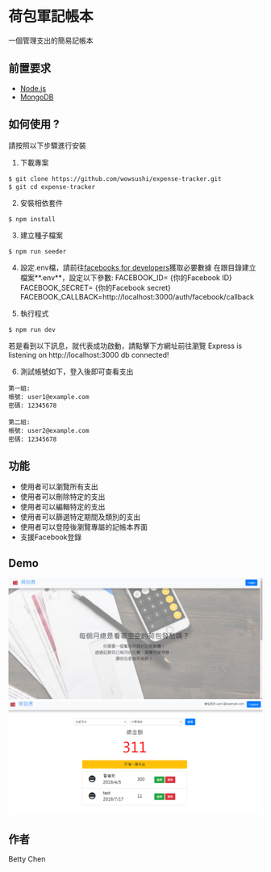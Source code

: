 # 荷包軍記帳本
一個管理支出的簡易記帳本

## 前置要求
+ [Node.js](https://nodejs.org/en/)
+ [MongoDB](https://www.mongodb.com/)


## 如何使用 ? 
請按照以下步驟進行安裝

1. 下載專案
```
$ git clone https://github.com/wowsushi/expense-tracker.git
$ git cd expense-tracker
```
2. 安裝相依套件
```
$ npm install
```
3. 建立種子檔案
```
$ npm run seeder
```
4. 設定.env檔，請前往[facebooks for developers](https://developers.facebook.com/)獲取必要數據
在跟目錄建立檔案**.env**，設定以下參數: 
FACEBOOK_ID= {你的Facebook ID}
FACEBOOK_SECRET= {你的Facebook secret}
FACEBOOK_CALLBACK=http://localhost:3000/auth/facebook/callback

5. 執行程式 
```
$ npm run dev
```
若是看到以下訊息，就代表成功啟動，請點擊下方網址前往瀏覽
Express is listening on http://localhost:3000
db connected!

6. 測試帳號如下，登入後即可查看支出
```
第一組: 
帳號: user1@example.com
密碼: 12345678

第二組:
帳號: user2@example.com
密碼: 12345678
```

## 功能
+ 使用者可以瀏覽所有支出
+ 使用者可以刪除特定的支出
+ 使用者可以編輯特定的支出
+ 使用者可以篩選特定期間及類別的支出
+ 使用者可以登陸後瀏覽專屬的記帳本界面
+ 支援Facebook登錄

## Demo
![demo1](https://github.com/wowsushi/expense-tracker/blob/master/public/imgs/demo1.PNG?raw=true)
![demo3](https://github.com/wowsushi/expense-tracker/blob/master/public/imgs/demo3.PNG?raw=true)


## 作者
Betty Chen

